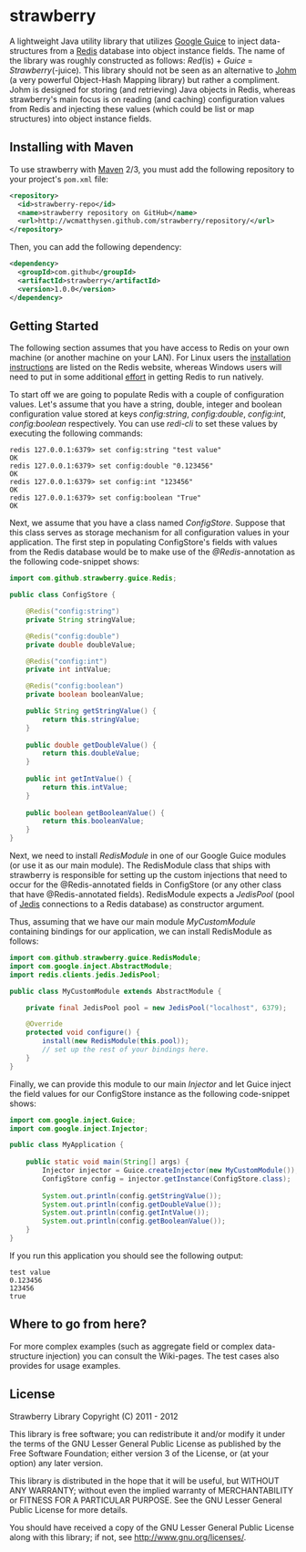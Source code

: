 strawberry
==========
A lightweight Java utility library that utilizes [Google Guice](http://code.google.com/p/google-guice) to inject data-structures from a [Redis](http://redis.io) database into object instance fields. The name of the library was roughly constructed as follows: _Red_(is) + _Guice_ = _Strawberry_(-juice). This library should not be seen as an alternative to [Johm](https://github.com/xetorthio/johm) (a very powerful Object-Hash Mapping library) but rather a compliment. Johm is designed for storing (and retrieving) Java objects in Redis, whereas strawberry's main focus is on reading (and caching) configuration values from Redis and injecting these values (which could be list or map structures) into object instance fields.

Installing with Maven
---------------------
To use strawberry with [Maven](http://maven.apache.org) 2/3, you must add the following repository to your project's `pom.xml` file:

```xml
<repository>
  <id>strawberry-repo</id>
  <name>strawberry repository on GitHub</name>
  <url>http://wcmatthysen.github.com/strawberry/repository/</url>
</repository>
```

Then, you can add the following dependency:

```xml
<dependency>
  <groupId>com.github</groupId>
  <artifactId>strawberry</artifactId>
  <version>1.0.0</version>
</dependency>
```

Getting Started
---------------
The following section assumes that you have access to Redis on your own machine (or another machine on your LAN). For Linux users the [installation instructions](http://redis.io/download) are listed on the Redis website, whereas Windows users will need to put in some additional [effort](http://suretalent.blogspot.com/2011/11/installing-redis-database-as-windows.html) in getting Redis to run natively.

To start off we are going to populate Redis with a couple of configuration values. Let's assume that you have a string, double, integer and boolean configuration value stored at keys _config:string_, _config:double_, _config:int_, _config:boolean_ respectively. You can use _redi-cli_ to set these values by executing the following commands:

    redis 127.0.0.1:6379> set config:string "test value"
    OK
    redis 127.0.0.1:6379> set config:double "0.123456"
    OK
    redis 127.0.0.1:6379> set config:int "123456"
    OK
    redis 127.0.0.1:6379> set config:boolean "True"
    OK

Next, we assume that you have a class named _ConfigStore_. Suppose that this class serves as storage mechanism for all configuration values in your application. The first step in populating ConfigStore's fields with values from the Redis database would be to make use of the _@Redis_-annotation as the following code-snippet shows:

```java
import com.github.strawberry.guice.Redis;

public class ConfigStore {

    @Redis("config:string")
    private String stringValue;

    @Redis("config:double")
    private double doubleValue;

    @Redis("config:int")
    private int intValue;

    @Redis("config:boolean")
    private boolean booleanValue;

    public String getStringValue() {
        return this.stringValue;
    }
 
    public double getDoubleValue() {
        return this.doubleValue;
    }
    
    public int getIntValue() {
        return this.intValue;
    }
 
    public boolean getBooleanValue() {
        return this.booleanValue;
    }
}
```

Next, we need to install _RedisModule_ in one of our Google Guice modules (or use it as our main module). The RedisModule class that ships with strawberry is responsible for setting up the custom injections that need to occur for the @Redis-annotated fields in ConfigStore (or any other class that have @Redis-annotated fields). RedisModule expects a _JedisPool_ (pool of [Jedis](https://github.com/xetorthio/jedis) connections to a Redis database) as constructor argument.

Thus, assuming that we have our main module _MyCustomModule_ containing bindings for our application, we can install RedisModule as follows:

```java
import com.github.strawberry.guice.RedisModule;
import com.google.inject.AbstractModule;
import redis.clients.jedis.JedisPool;

public class MyCustomModule extends AbstractModule {

    private final JedisPool pool = new JedisPool("localhost", 6379);

    @Override
    protected void configure() {
        install(new RedisModule(this.pool));
        // set up the rest of your bindings here.
    }
}
```

Finally, we can provide this module to our main _Injector_ and let Guice inject the field values for our ConfigStore instance as the following code-snippet shows:

```java
import com.google.inject.Guice;
import com.google.inject.Injector;

public class MyApplication {
    
    public static void main(String[] args) {
        Injector injector = Guice.createInjector(new MyCustomModule());
        ConfigStore config = injector.getInstance(ConfigStore.class);
        
        System.out.println(config.getStringValue());
        System.out.println(config.getDoubleValue());
        System.out.println(config.getIntValue());
        System.out.println(config.getBooleanValue());
    }
}
```

If you run this application you should see the following output:

    test value
    0.123456
    123456
    true

Where to go from here?
----------------------
For more complex examples (such as aggregate field or complex data-structure injection) you can consult the Wiki-pages. The test cases also provides for usage examples.

License
-------
Strawberry Library
Copyright (C) 2011 - 2012

This library is free software; you can redistribute it and/or modify
it under the terms of the GNU Lesser General Public License as published by
the Free Software Foundation; either version 3 of the License, or
(at your option) any later version.

This library is distributed in the hope that it will be useful,
but WITHOUT ANY WARRANTY; without even the implied warranty of
MERCHANTABILITY or FITNESS FOR A PARTICULAR PURPOSE.  See the
GNU Lesser General Public License for more details.

You should have received a copy of the GNU Lesser General Public License
along with this library; if not, see <http://www.gnu.org/licenses/>.

